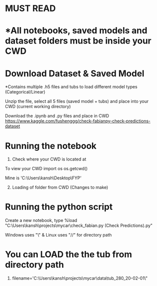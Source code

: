 # MUST READ #

# *All notebooks, saved models and dataset folders must be inside your CWD

# Download Dataset & Saved Model


*Contains multiple .h5 files and tubs to load different model types (Categorical/Linear)

Unzip the file, select all 5 files (saved model + tubs) and place into your CWD (current working directory) 

Download the .ipynb and .py files and place in CWD
https://www.kaggle.com/fushenggg/check-fabianpy-check-predictions-dataset

# Running the notebook 
1. Check where your CWD is located at

To view your CWD import os os.getcwd()

Mine is 'C:\Users\kansh\Desktop\FYP'

2. Loading of folder from CWD (Changes to make)

# Running the python script
Create a new notebook, type %load "C:\\Users\\kansh\\projects\\mycar\\check_fabian.py (Check Predictions).py"

Windows uses "\\" & Linux uses "//" for directory path

# You can LOAD the the tub from directory path
1. filename='C:\\Users\\kansh\\projects\\mycar\\data\\tub_280_20-02-01\\"


